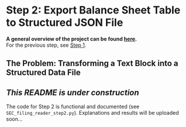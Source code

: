 # Step 2: Export Balance Sheet Table to Structured JSON File

**A general overview of the project can be found [here](https://github.com/ronihogri/financial-doc-reader/blob/main/README.md).**   
For the previous step, see [Step 1](https://github.com/ronihogri/financial-doc-reader/tree/main/steps/step1_find_BS_table). 


## The Problem: Transforming a Text Block into a Structured Data File

 
## *This README is under construction*
The code for Step 2 is functional and documented (see `SEC_filing_reader_step2.py`). Explanations and results will be uploaded soon...  